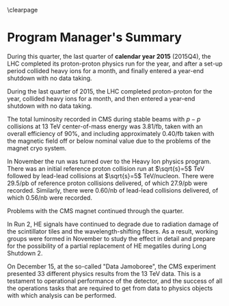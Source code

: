 \clearpage

# Program Manager's Summary

During this quarter, the last quarter of  **calendar year 2015** (2015Q4), the LHC completed its proton-proton physics run for the year, and after a set-up period collided heavy ions for a month, and finally entered a year-end shutdown with no data taking. 

During the last quarter of 2015, the LHC completed proton-proton for the year, collided heavy ions for a month, and then entered a year-end shutdown with no data taking. 

The total luminosity recorded in CMS during stable beams with $p-p$ collisions at 13 TeV center-of-mass energy was 3.81/fb, taken with an overall efficiency of 90%, and including approximately 0.40/fb taken with the magnetic field off or below  nominal value due to the problems of the magnet cryo system.

In November the run was turned over to the Heavy Ion physics program.  There was an initial reference proton collision run at $\sqrt{s}=5$ TeV followed by lead-lead collisions at $\sqrt{s}=5$ TeV/nucleon.  There were 29.5/pb of reference proton collisions delivered, of which 27.9/pb were recorded.  Similarly, there were 0.60/nb of lead-lead collisions delivered, of which 0.56/nb were recorded. 

Problems with the CMS magnet continued through the quarter. 

In Run 2, HE signals have continued to degrade due to radiation damage of the scintillator tiles and the wavelength-shifting fibers. As a result, working groups were formed in November to study the effect in detail and prepare for the possibility of a partial replacement of HE megatiles during Long Shutdown 2.

On December 15, at the so-called "Data Jamoboree", the CMS experiment presented 33 different physics results from the 13 TeV data.   This is a testament to operational performance of the detector, and the success of 
all the operations tasks that are required to get from data to physics objects with which analysis can be performed. 
